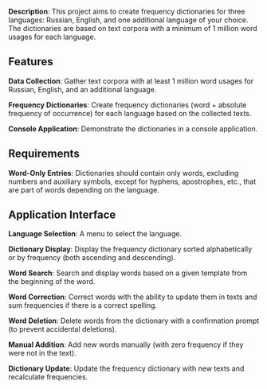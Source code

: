 **Description**: This project aims to create frequency dictionaries for three languages: Russian, English, and one additional language of your choice. The dictionaries are based on text corpora with a minimum of 1 million word usages for each language.

## Features
**Data Collection**: Gather text corpora with at least 1 million word usages for Russian, English, and an additional language.

**Frequency Dictionaries**: Create frequency dictionaries (word + absolute frequency of occurrence) for each language based on the collected texts.

**Console Application**: Demonstrate the dictionaries in a console application.

## Requirements

**Word-Only Entries**: Dictionaries should contain only words, excluding numbers and auxiliary symbols, except for hyphens, apostrophes, etc., that are part of words depending on the language.

## Application Interface
**Language Selection**: A menu to select the language.

**Dictionary Display**: Display the frequency dictionary sorted alphabetically or by frequency (both ascending and descending).

**Word Search**: Search and display words based on a given template from the beginning of the word.

**Word Correction**: Correct words with the ability to update them in texts and sum frequencies if there is a correct spelling.

**Word Deletion**: Delete words from the dictionary with a confirmation prompt (to prevent accidental deletions).

**Manual Addition**: Add new words manually (with zero frequency if they were not in the text).

**Dictionary Update**: Update the frequency dictionary with new texts and recalculate frequencies.
